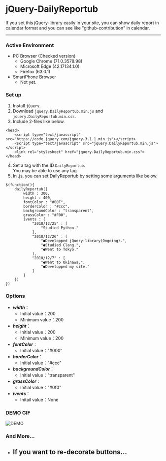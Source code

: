 # jQuery-DailyReportub
If you set this jQuery-library easily in your site, you can show daily report in calendar format and you can see like "github-contribution" in calendar.

---
### Active Environment
- PC Browser (Checked version)
    - Google Chrome (71.0.3578.98)
    - Microsoft Edge (42.17134.1.0)
    - Firefox (63.0.1)
- SmartPhone Browser
    - Not yet.

### Set up
1. Install `jQuery`.
2. Download `jquery.DailyReportub.min.js` and `jquery.DailyReportub.min.css`.
3. Include 2-files like below.
```
<head>
    <script type="text/javascript" src="https://code.jquery.com/jquery-3.1.1.min.js"></script>
    <script type="text/javascript" src="jquery.DailyReportub.min.js"></script>
    <link rel="stylesheet" href="jquery.DailyReportub.min.css">
</head>
```
4. Set a tag with the ID `DailyReportub`.  
You may be able to use any tag.
5. In .js, you can set DailyReportub by setting some arguments like below.
```
$(function(){
    dailyReportub({
        width : 300,
        height : 400,
        fontColor : "#00F",
        borderColor : "#ccc",
        backgroundColor : "transparent",
        grassColor : "#F00",
        ivents : {
            "2018/12/25" : [
                "Studied Python."
            ],
            "2018/12/26" : [
                "●Developped jQuery-library(Ongoing).",
                "●Studied Clang.",
                "●Went to Tokyo."
            ],
            "2018/12/7" : [
                "●Went to Okinawa.",
                "●Developped my site."
            ]
        }
    })
})
```

### Options
- ***width***：
    - Initial value：200
    - Minimum value：200
- ***height***：
    - Initial value：200
    - Minimum value：200
- ***fontColor***：
    - Initial value："#000"
- ***borderColor***：
    - Initial value："#ccc"
- ***backgroundColor***：
    - Initial value："transparent"
- ***grassColor***：
    - Initial value："#0f0"
- ***ivents***：
    - Initail value：None

### DEMO GIF
![DEMO](https://raw.github.com/wiki/takuyama29/WorldTracking/images/)

### And More...
- If you want to re-decorate buttons...
    - 